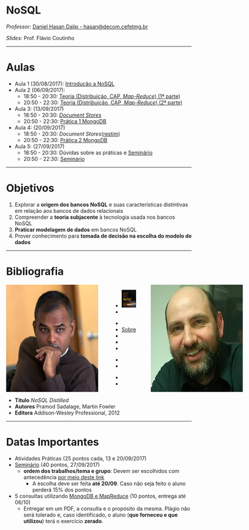 <!--
  bespokeEvent: bullets.disable
-->

# NoSQL

_Professor:_ [Daniel Hasan Dalip - hasan@decom.cefetmg.br](mailto:hasan@decom.cefetmg.br)

_Slides:_ Prof. Flávio Coutinho

---
# Aulas
- Aula 1 (30/08/2017): [Introdução a NoSQL](classes/intro/)
- Aula 2 (06/09/2017):
  - 18:50 - 20:30: [Teoria (Distribuição, CAP, _Map-Reduce_) (1ª parte)](classes/theory/)
  - 20:50 - 22:30: [Teoria (Distribuição, CAP, _Map-Reduce_) (2ª parte) ](classes/theory/#25)
- Aula 3: (13/09/2017)
  - 18:50 - 20:30: [_Document Stores_](classes/document/)
  - 20:50 - 22:30: [Prática 1 MongoDB][activity-mongodb1]
- Aula 4: (20/09/2017)
  - 18:50 - 20:30: _Document Stores_([restim](classes/document/#47))
  - 20:50 - 22:30:  [Prática 2 MongoDB][activity-mongodb2]
- Aula 5: (27/09/2017)
  - 18:50 - 20:30: Dúvidas sobre as práticas e [Seminário][seminar]
  - 20:50 - 22:30: [Seminário][seminar]



[seminar]: https://github.com/daniel-hasan/cefet-nosql/tree/master/assignments/seminar/README.md
[activity-mongodb1]: https://github.com/daniel-hasan/cefet-nosql/tree/master/assignments/mongodb/README.md
[activity-mongodb2]: https://github.com/daniel-hasan/cefet-nosql/tree/master/assignments/mongodb2/README.md
[activity-neo4j]: https://github.com/daniel-hasan/cefet-nosql/tree/master/assignments/neo4j/README.md

---
# Objetivos

1. Explorar a **origem dos bancos NoSQL** e suas características distintivas em
   relação aos bancos de dados relacionais
1. Compreender a **teoria subjacente** à tecnologia usada nos bancos NoSQL
1. **Praticar modelagem de dados** em bancos NoSQL
1. Prover conhecimento para **tomada de decisão na escolha do modelo de dados**

---
# Bibliografia

<div style="display: flex; flex-direction: row; justify-content: space-around; width: 100%;">
  <img class="portrait left floating" src="images/pramod-sadalage-avatar.jpg" style="order: 0;">
  <img class="portrait right floating" src="images/martin-fowler-avatar.jpg" style="order: 2;">
  <div class="" style="order: 1">
    <figure class="book">
      <ul class="hardcover_front" class="no-bullet">
        <li class="no-bullet"><img src="images/book-nosql-distilled.png" width="100%" height="100%"></li>
        <li class="no-bullet"></li>
      </ul>
      <ul class="page no-bullet">
        <li class="no-bullet"></li>
        <li class="no-bullet"><a class="book-btn" href="http://martinfowler.com/books/nosql.html">Sobre</a></li>
        <li class="no-bullet"></li>
        <li class="no-bullet"></li>
        <li class="no-bullet"></li>
      </ul>
      <ul class="hardcover_back no-bullet">
        <li class="no-bullet"></li>
        <li class="no-bullet"></li>
      </ul>
      <ul class="book_spine no-bullet">
        <li class="no-bullet"></li>
        <li class="no-bullet"></li>
      </ul>
    </figure>  
  </div>
</div>

- **Título**	_NoSQL Distilled_
- **Autores**	Pramod Sadalage, Martin Fowler
- **Editora**	 Addison-Wesley Professional, 2012

---
# Datas Importantes

- Atividades Práticas (25 pontos cada, 13 e 20/09/2017)
- [Seminário][seminar] (40 pontos, 27/09/2017)
  - **ordem dos trabalhos/tema e grupo**: Devem ser escolhidos com antecedência [por meio deste link](https://goo.gl/5Q4idT)
    - A escolha deve ser feita **até 20/09**. Caso não seja feito o aluno perderá 15% dos pontos
- 5 consultas utilizando [MongoDB e MapReduce](mapreduce) (10 pontos, entrega até 06/10)
  - Entregar em um PDF, a consulta e o propósito da mesma. Plágio não será tolerado e, caso identificado, o aluno (**que forneceu e que utilizou**) terá o exercício **zerado**.


[seminar]: https://github.com/daniel-hasan/cefet-nosql/tree/master/assignments/seminar/README.md
[tp]: https://github.com/daniel-hasan/cefet-nosql/tree/master/assignments/tp/README.md
[mapreduce]: https://docs.mongodb.com/manual/core/map-reduce/
